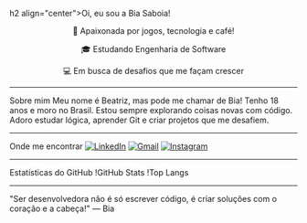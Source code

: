 h2 align="center">Oi, eu sou a Bia Saboia!</h2>
<p align="center">🧠 Apaixonada por jogos, tecnologia e café!</p>
<p align="center">🎓 Estudando Engenharia de Software</p>
<p align="center">💻 Em busca de desafios que me façam crescer</p>

---

Sobre mim
Meu nome é Beatriz, mas pode me chamar de Bia!
Tenho 18 anos e moro no Brasil.
Estou sempre explorando coisas novas com código.
Adoro estudar lógica, aprender Git e criar projetos que me desafiem.

---

Onde me encontrar
[![LinkedIn](https://img.shields.io/badge/-LinkedIn-0A66C2?style=for-the-badge&logo=linkedin&logoColor=white)](https://www.linkedin.com/in/beatriz-saboia-aa910b196/)
[![Gmail](https://img.shields.io/badge/-Gmail-D14836?style=for-the-badge&logo=gmail&logoColor=white)](mailto:inf.beatriz.saboia12@gmail.com)
[![Instagram](https://img.shields.io/badge/-Instagram-E4405F?style=for-the-badge&logo=instagram&logoColor=white)](https://www.instagram.com/b4atriz._/)

---

Estatísticas do GitHub
!GitHub Stats
!Top Langs

---


"Ser desenvolvedora não é só escrever código, é criar soluções com o coração e a cabeça!" — Bia
